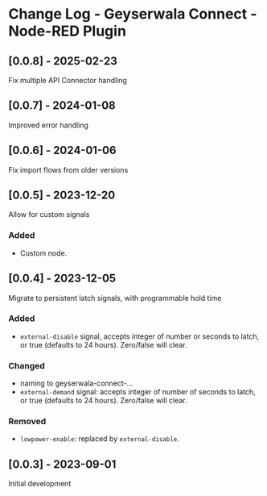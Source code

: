 # Change Log - Geyserwala Connect - Node-RED Plugin

## [0.0.8] - 2025-02-23

Fix multiple API Connector handling

## [0.0.7] - 2024-01-08

Improved error handling

## [0.0.6] - 2024-01-06

Fix import flows from older versions

## [0.0.5] - 2023-12-20

Allow for custom signals

### Added
- Custom node.

## [0.0.4] - 2023-12-05

Migrate to persistent latch signals, with programmable hold time

### Added
- `external-disable` signal, accepts integer of number or seconds to latch, or true (defaults to 24 hours). Zero/false will clear.

### Changed
- naming to geyserwala-connect-...
- `external-demand` signal: accepts integer of number of seconds to latch, or true (defaults to 24 hours). Zero/false will clear.

### Removed
- `lowpower-enable`: replaced by `external-disable`.

## [0.0.3] - 2023-09-01

Initial development
